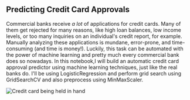 ## Predicting Credit Card Approvals
<p>Commercial banks receive <em>a lot</em> of applications for credit cards. Many of them get rejected for many reasons, like high loan balances, low income levels, or too many inquiries on an individual's credit report, for example. Manually analyzing these applications is mundane, error-prone, and time-consuming (and time is money!). Luckily, this task can be automated with the power of machine learning and pretty much every commercial bank does so nowadays. In this notebook,I will build an automatic credit card approval predictor using machine learning techniques, just like the real banks do. I'll be using LogisticRegression and perform grid search using GridSearchCV and also preprocess using MinMaxScaler.</p>
<p><img src="https://assets.datacamp.com/production/project_558/img/credit_card.jpg" alt="Credit card being held in hand"></p>

